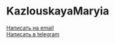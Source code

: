 # KazlouskayaMaryia

<a href="mailto:sinkovamary@gmail.com"> Написать на email </a>
<br>
<a href="https://telegram.me/mary1104">Написать в telegram </a>
